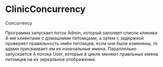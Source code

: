 # ClinicConcurrency
Concurrency 

Программа запускает поток Admin, который заполяет список клиники 
4-мя клиентами с домашними питомцами, а затем с задержкой
проверяет правильность имён питомцев, если они были изменены, то
админ присваивает им их изначальные имена.
Параллельно запускается 4 потока User, которые в цикле меняют 
правльные имена питомцев на их зеркальное отображение.

